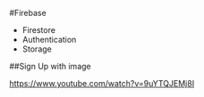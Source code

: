 #Firebase

- Firestore
- Authentication
- Storage

##Sign Up with image 

https://www.youtube.com/watch?v=9uYTQJEMj8I

```js

```
